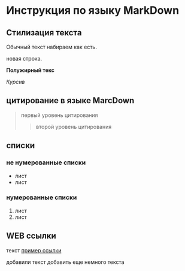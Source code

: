 # Инструкция по языку MarkDown

## Стилизация текста

Обычный текст набираем как есть.

новая строка.

**Полужирный текс**

*Курсив*

## цитирование в языке MarcDown
> первый уровень цитирования
>> второй уровень цитирования

## списки
### не нумерованные списки

* лист
* лист

### нумерованные списки
1. лист
2. лист

## WEB ссылки
текст [пример ссылки](http.example.com "Всплывающая подсказка")

добавили текст
добавить еще немного текста


